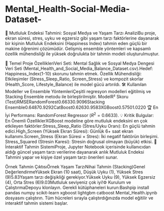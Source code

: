 # Mental_Health-Social-Media-Dataset-
🧠 Mutluluk Endeksi Tahmini: Sosyal Medya ve Yaşam Tarzı AnaliziBu proje, ekran süresi, stres, uyku ve egzersiz gibi yaşam tarzı faktörlerine dayanarak bir kişinin Mutluluk Endeksini (Happiness Index) tahmin eden güçlü bir makine öğrenimi çözümüdür. 
Gelişmiş ensemble yöntemleri ve kapsamlı özellik mühendisliği ile yüksek doğrulukta bir tahmin modeli oluşturulmuştur.

🎯 Temel Proje ÖzellikleriVeri Seti: 
Mental Sağlık ve Sosyal Medya Dengesi Veri Seti (Mental_Health_and_Social_Media_Balance_Dataset.csv).Hedef: Happiness_Index(1-10) skorunu tahmin etmek.
Özellik Mühendisliği: Etkileşimler (Stress_Sleep_Ratio, Screen_Stress) ve kompozit skorlar (Health_Score, Lifestyle_Balance) ile model gücü artırıldı.
🛠️ Kullanılan Modeller ve Ensemble YöntemleriÇeşitli regresyon modelleri eğitilmiş ve Stacking Ensemble metodu ile birleştirilmiştir.
ModelR² Skoru (Test)RMSERandomForest0.66330.9096Stacking Ensemble0.64870.9292CatBoost0.62630.9583XGBoost0.57501.0220
🏆 En İyi Performans: RandomForest Regressor ($R^2 = 0.6633$).
💡 Kritik Bulgular: En Önemli ÖzelliklerXGBoost modeline göre mutluluk endeksini en çok etkileyen faktörler:Stress_Sleep_Ratio (Stres/Uyku Oranı):
En güçlü tahmin edici.High_Screen (Yüksek Ekran Süresi): Günlük 6+ saat ekran kullanımı.Screen_Stress (Ekran Süresi $\times$ Stres): İki negatif faktörün birleşimi.
Stress_Squared (Stresin Karesi): Stresin doğrusal olmayan (büyük) etkisi.
🚀 İnteraktif Tahmin SistemiProje, Jupyter Notebook içerisinde kullanıcıdan aldığı güncel yaşam tarzı verilerine dayanarak anlık Mutluluk Endeksi Tahmini yapar ve kişiye özel yaşam tarzı önerileri sunar.

Örnek Tahmin ÇıktısıÖrnek Yaşam TarzıNihai Tahmin (Stacking)Genel DeğerlendirmeYüksek Ekran (10 saat), Düşük Uyku (1), Yüksek Stres (9)5.83Yaşam tarzı değişikliği gerekiyor.Yüksek Uyku (9), Yüksek Egzersiz (4), Orta Stres (6)9.03Mutluluk seviyeniz çok iyi!⚙️ Kurulum ve ÇalıştırmaDepoyu klonlayın.
Gerekli kütüphaneleri kurun:Bashpip install pandas numpy scikit-learn xgboost lightgbm catboost
Mental_Health.ipynb dosyasını çalıştırın. Tüm hücreleri sırayla çalıştırdığınızda model eğitilir ve interaktif tahmin sistemi başlar.
